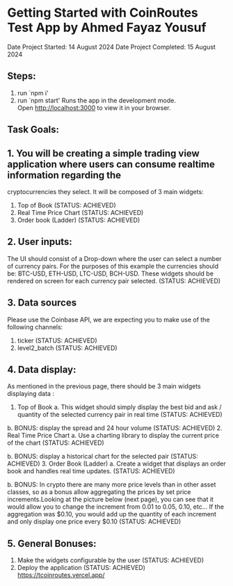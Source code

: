 # Getting Started with CoinRoutes Test App by Ahmed Fayaz Yousuf

Date Project Started: 14 August 2024
Date Project Completed: 15 August 2024

## Steps:
1. run `npm i'
2. run `npm start'
Runs the app in the development mode.\
Open [http://localhost:3000](http://localhost:3000) to view it in your browser.

## Task Goals:

## 1. You will be creating a simple trading view application where users can consume realtime information regarding the
cryptocurrencies they select. It will be composed of 3 main widgets:
1. Top of Book (STATUS: ACHIEVED)
2. Real Time Price Chart (STATUS: ACHIEVED)
3. Order book (Ladder) (STATUS: ACHIEVED)


## 2. User inputs:
The UI should consist of a Drop-down where the user can select a number of currency pairs. For the purposes of
this example the currencies should be: BTC-USD, ETH-USD, LTC-USD, BCH-USD. These widgets should be
rendered on screen for each currency pair selected. (STATUS: ACHIEVED)


## 3. Data sources
Please use the Coinbase API, we are expecting you to make use of the following channels:
1. ticker (STATUS: ACHIEVED)
2. level2_batch (STATUS: ACHIEVED)


## 4. Data display:
As mentioned in the previous page, there should be 3 main widgets displaying data :
1. Top of Book
a. This widget should simply display the best bid and ask / quantity of the selected currency pair in real time (STATUS: ACHIEVED)

b. BONUS: display the spread and 24 hour volume (STATUS: ACHIEVED)
2. Real Time Price Chart
a. Use a charting library to display the current price of the chart (STATUS: ACHIEVED)

b. BONUS: display a historical chart for the selected pair (STATUS: ACHIEVED)
3. Order Book (Ladder)
a. Create a widget that displays an order book and handles real time updates. (STATUS: ACHIEVED)

b. BONUS: In crypto there are many more price levels than in other asset classes, so as a bonus allow
aggregating the prices by set price increments.Looking at the picture below (next page), you can see
that it would allow you to change the increment from 0.01 to 0.05, 0.10, etc... If the aggregation
was $0.10, you would add up the quantity of each increment and only display one price every $0.10 (STATUS: ACHIEVED)

## 5. General Bonuses:
1. Make the widgets configurable by the user (STATUS: ACHIEVED)
2. Deploy the application (STATUS: ACHIEVED)
https://tcoinroutes.vercel.app/